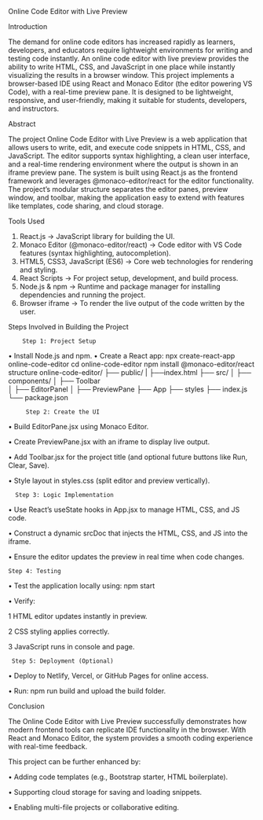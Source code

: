 Online Code Editor with Live Preview

 Introduction
 
The demand for online code editors has increased rapidly as learners, developers, and educators require lightweight environments for writing and testing code instantly. An online code editor with live preview provides the ability to write HTML, CSS, and JavaScript in one place while instantly visualizing the results in a browser window.
This project implements a browser-based IDE using React and Monaco Editor (the editor powering VS Code), with a real-time preview pane. It is designed to be lightweight, responsive, and user-friendly, making it suitable for students, developers, and instructors.

 Abstract
 
The project Online Code Editor with Live Preview is a web application that allows users to write, edit, and execute code snippets in HTML, CSS, and JavaScript. The editor supports syntax highlighting, a clean user interface, and a real-time rendering environment where the output is shown in an iframe preview pane.
The system is built using React.js as the frontend framework and leverages @monaco-editor/react for the editor functionality. The project’s modular structure separates the editor panes, preview window, and toolbar, making the application easy to extend with features like templates, code sharing, and cloud storage.
  
  Tools Used
  
1.	React.js → JavaScript library for building the UI.
2.	Monaco Editor (@monaco-editor/react) → Code editor with VS Code features (syntax highlighting, autocompletion).
3.	HTML5, CSS3, JavaScript (ES6) → Core web technologies for rendering and styling.
4.	React Scripts → For project setup, development, and build process.
5.	Node.js & npm → Runtime and package manager for installing dependencies and running the project.
6.	Browser iframe → To render the live output of the code written by the user.
 
  Steps Involved in Building the Project
  
        Step 1: Project Setup
•	Install Node.js and npm.
•	Create a React app:
       npx create-react-app online-code-editor
       cd online-code-editor
       npm install @monaco-editor/react
  	structure
  	online-code-editor/
├── public/
|   ├──index.html
├── src/
│   ├── components/
│   ├── Toolbar            
│   ├── EditorPanel
│   ├── PreviewPane
├── App
├── styles
├── index.js
└── package.json

         Step 2: Create the UI
         
•	Build EditorPane.jsx using Monaco Editor.

•	Create PreviewPane.jsx with an iframe to display live output.

•	Add Toolbar.jsx for the project title (and optional future buttons like Run, Clear, Save).

•	Style layout in styles.css (split editor and preview vertically).
     
      Step 3: Logic Implementation
      
•	Use React’s useState hooks in App.jsx to manage HTML, CSS, and JS code.

•	Construct a dynamic srcDoc that injects the HTML, CSS, and JS into the iframe.

•	Ensure the editor updates the preview in real time when code changes.
  
    Step 4: Testing
    
•	Test the application locally using:
                npm start
                
•	Verify:

1	HTML editor updates instantly in preview.

2	CSS styling applies correctly.

3	JavaScript runs in console and page.

     Step 5: Deployment (Optional)
     
•	Deploy to Netlify, Vercel, or GitHub Pages for online access.

•	Run:
 npm run build
    and upload the build folder.
 
 Conclusion
 
The Online Code Editor with Live Preview successfully demonstrates how modern frontend tools can replicate IDE functionality in the browser. With React and Monaco Editor, the system provides a smooth coding experience with real-time feedback.

This project can be further enhanced by:

•	Adding code templates (e.g., Bootstrap starter, HTML boilerplate).

•	Supporting cloud storage for saving and loading snippets.

•	Enabling multi-file projects or collaborative editing.
